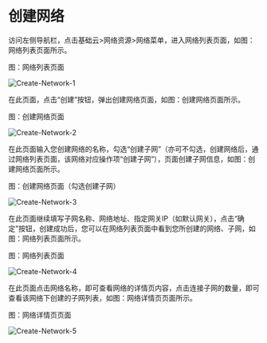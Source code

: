 # 创建网络

访问左侧导航栏，点击基础云>网络资源>网络菜单，进入网络列表页面，如图：网络列表页面所示。

图：网络列表页面

![Create-Network-1](https://github.com/jdcloudcom/cn/blob/cn-jdstack-hci/image/JDStack-HCI/Create-Network-1.png)

在此页面，点击“创建”按钮，弹出创建网络页面，如图：创建网络页面所示。

图：创建网络页面

![Create-Network-2](https://github.com/jdcloudcom/cn/blob/cn-jdstack-hci/image/JDStack-HCI/Create-Network-2.png)

在此页面输入您创建网络的名称，勾选“创建子网”（亦可不勾选，创建网络后，通过网络列表页面，该网络对应操作项“创建子网”），页面创建子网信息，如图：创建网络页面所示。

图：创建网络页面（勾选创建子网）

![Create-Network-3](https://github.com/jdcloudcom/cn/blob/cn-jdstack-hci/image/JDStack-HCI/Create-Network-3.png)

在此页面继续填写子网名称、网络地址、指定网关IP（如默认网关），点击“确定”按钮，创建成功后，您可以在网络列表页面中看到您所创建的网络、子网，如图：网络列表页面所示。

图：网络列表页面

![Create-Network-4](https://github.com/jdcloudcom/cn/blob/cn-jdstack-hci/image/JDStack-HCI/Create-Network-4.png)

在此页面点击网络名称，即可查看网络的详情页内容，点击连接子网的数量，即可查看该网络下创建的子网列表，如图：网络详情页页面所示。

图：网络详情页页面

![Create-Network-5](https://github.com/jdcloudcom/cn/blob/cn-jdstack-hci/image/JDStack-HCI/Create-Network-5.png)



